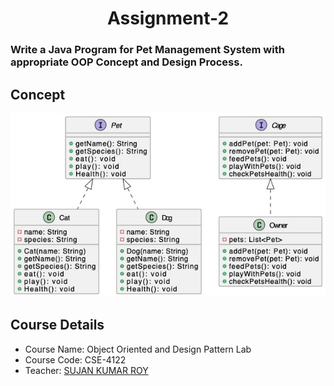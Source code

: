 
<h1 align="center">Assignment-2</h1>

### Write a Java Program for Pet Management System with appropriate OOP Concept and Design Process.

## Concept
![](Images/concept.jpg)

## Course Details
- Course Name: Object Oriented and Design Pattern Lab 
- Course Code: CSE-4122
- Teacher: [SUJAN KUMAR ROY](http://rurfid.ru.ac.bd/ru_profile/public/teacher/22706109/profile)
